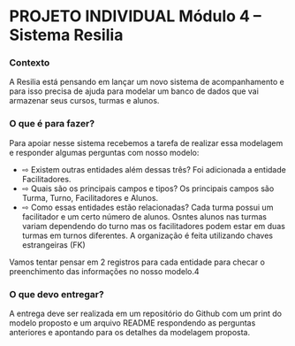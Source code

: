 # PROJETO INDIVIDUAL Módulo 4 – Sistema Resilia
### Contexto
A Resilia está pensando em lançar um novo sistema de acompanhamento e para isso precisa de ajuda para modelar um banco de dados que vai armazenar seus cursos, turmas e alunos.

### O que é para fazer?
Para apoiar nesse sistema recebemos a tarefa de realizar essa modelagem e responder algumas perguntas com nosso modelo:

 - ⇨ Existem outras entidades além dessas três?
 Foi adicionada a entidade Facilitadores.
 - ⇨ Quais são os principais campos e tipos?
 Os principais campos são Turma, Turno, Facilitadores e Alunos.
 - ⇨ Como essas entidades estão relacionadas?
 Cada turma possui um facilitador e um certo número de alunos. Osntes alunos nas turmas variam dependendo do turno mas os facilitadores podem estar em duas turmas em turnos diferentes. A organização é feita utilizando chaves estrangeiras (FK)



Vamos tentar pensar em 2 registros para cada entidade para checar o preenchimento das informações no nosso modelo.4

### O que devo entregar? 

A entrega deve ser realizada em um repositório do Github com um print do modelo proposto e um arquivo README respondendo as perguntas anteriores e apontando para os detalhes da modelagem proposta.
